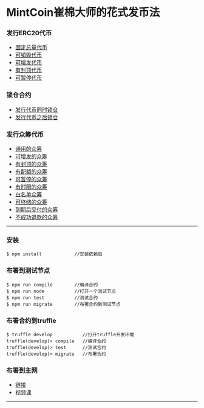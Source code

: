 # MintCoin崔棉大师的花式发币法

### 发行ERC20代币
- [固定总量代币](https://github.com/Fankouzu/MintCoin/blob/master/README/ERC20/ERC20FixedSupply.md)
- [可销毁代币](https://github.com/Fankouzu/MintCoin/blob/master/README/ERC20/ERC20WithBurnable.md)
- [可增发代币](https://github.com/Fankouzu/MintCoin/blob/master/README/ERC20/ERC20WithMintable.md)
- [有封顶代币](https://github.com/Fankouzu/MintCoin/blob/master/README/ERC20/ERC20WithCapped.md)
- [可暂停代币](https://github.com/Fankouzu/MintCoin/blob/master/README/ERC20/ERC20WithPausable.md)
### 锁仓合约
- [发行代币同时锁仓](https://github.com/Fankouzu/MintCoin/blob/master/README/ERC20/IssueTokenWithTimelock.md)
- [发行代币之后锁仓](https://github.com/Fankouzu/MintCoin/blob/master/README/ERC20/IssueTokenBeforeTimelock.md)
### 发行众筹代币
- [通用的众筹](./README/Crowdsale/AllowanceCrowdsale.md)
- [可增发的众筹](https://github.com/Fankouzu/MintCoin/blob/master/README/Crowdsale/MintedCrowdsale.md)
- [有封顶的众筹](https://github.com/Fankouzu/MintCoin/blob/master/README/Crowdsale/CappedCrowdsale.md)
- [有配额的众筹](https://github.com/Fankouzu/MintCoin/blob/master/README/Crowdsale/IndividuallyCappedCrowdsale.md)
- [可暂停的众筹](https://github.com/Fankouzu/MintCoin/blob/master/README/Crowdsale/PausableCrowdsale.md)
- [有时限的众筹](https://github.com/Fankouzu/MintCoin/blob/master/README/Crowdsale/TimedCrowdsale.md)
- [白名单众筹](https://github.com/Fankouzu/MintCoin/blob/master/README/Crowdsale/WhitelistCrowdsale.md)
- [可终结的众筹](https://github.com/Fankouzu/MintCoin/blob/master/README/Crowdsale/FinalizableCrowdsale.md)
- [到期后交付的众筹](https://github.com/Fankouzu/MintCoin/blob/master/README/Crowdsale/PostDeliveryCrowdsale.md)
- [不成功退款的众筹](https://github.com/Fankouzu/MintCoin/blob/master/README/Crowdsale/RefundableCrowdsale.md)
---
### 安装
```shell
$ npm install            //安装依赖包
```
### 布署到测试节点
```shell
$ npm run compile        //编译合约
$ npm run node           //打开一个测试节点
$ npm run test           //测试合约
$ npm run migrate        //布署合约到测试节点
```
### 布署合约到truffle
```shell
$ truffle develop           //打开truffle开发环境
truffle(develop)> compile   //编译合约
truffle(develop)> test      //测试合约
truffle(develop)> migrate   //布署合约
```
### 布署到主网 
- [链接](https://github.com/Fankouzu/smart-contract/tree/master/Solidity%20Lesson%2003) 
- [视频课](https://www.bilibili.com/video/BV1vJ41117ck/)
---


